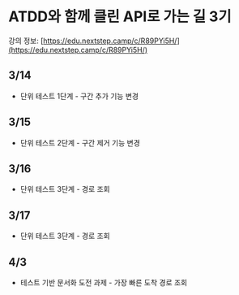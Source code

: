 # ATDD와 함께 클린 API로 가는 길 3기

강의 정보: [https://edu.nextstep.camp/c/R89PYi5H/](https://edu.nextstep.camp/c/R89PYi5H/)

## 3/14

- 단위 테스트 1단계 - 구간 추가 기능 변경

## 3/15

- 단위 테스트 2단계 - 구간 제거 기능 변경

## 3/16

- 단위 테스트 3단계 - 경로 조회

## 3/17

- 단위 테스트 3단계 - 경로 조회

## 4/3

- 테스트 기반 문서화 도전 과제 - 가장 빠른 도착 경로 조회
